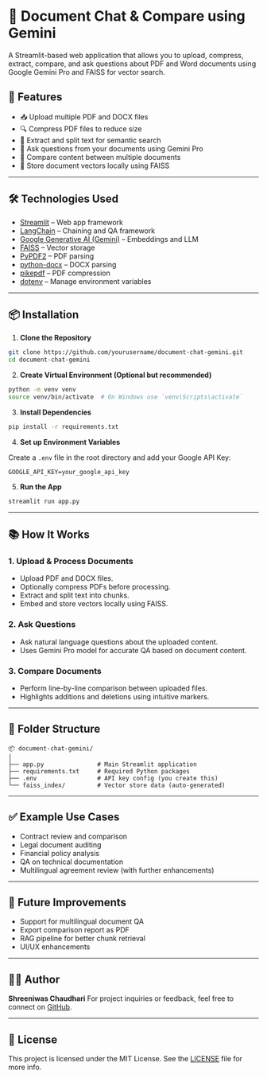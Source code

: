 # 📄 Document Chat & Compare using Gemini

A Streamlit-based web application that allows you to upload, compress, extract, compare, and ask questions about PDF and Word documents using Google Gemini Pro and FAISS for vector search.

## 🚀 Features

* 📥 Upload multiple PDF and DOCX files
* 🔍 Compress PDF files to reduce size
* 🧠 Extract and split text for semantic search
* 🤖 Ask questions from your documents using Gemini Pro
* 🧾 Compare content between multiple documents
* 🧬 Store document vectors locally using FAISS

---

## 🛠️ Technologies Used

* [Streamlit](https://streamlit.io/) – Web app framework
* [LangChain](https://www.langchain.com/) – Chaining and QA framework
* [Google Generative AI (Gemini)](https://ai.google.dev/) – Embeddings and LLM
* [FAISS](https://github.com/facebookresearch/faiss) – Vector storage
* [PyPDF2](https://pypi.org/project/PyPDF2/) – PDF parsing
* [python-docx](https://python-docx.readthedocs.io/en/latest/) – DOCX parsing
* [pikepdf](https://pypi.org/project/pikepdf/) – PDF compression
* [dotenv](https://pypi.org/project/python-dotenv/) – Manage environment variables

---

## 📦 Installation

1. **Clone the Repository**

```bash
git clone https://github.com/yourusername/document-chat-gemini.git
cd document-chat-gemini
```

2. **Create Virtual Environment (Optional but recommended)**

```bash
python -m venv venv
source venv/bin/activate  # On Windows use `venv\Scripts\activate`
```

3. **Install Dependencies**

```bash
pip install -r requirements.txt
```

4. **Set up Environment Variables**

Create a `.env` file in the root directory and add your Google API Key:

```env
GOOGLE_API_KEY=your_google_api_key
```

5. **Run the App**

```bash
streamlit run app.py
```

---

## 📚 How It Works

### 1. Upload & Process Documents

* Upload PDF and DOCX files.
* Optionally compress PDFs before processing.
* Extract and split text into chunks.
* Embed and store vectors locally using FAISS.

### 2. Ask Questions

* Ask natural language questions about the uploaded content.
* Uses Gemini Pro model for accurate QA based on document content.

### 3. Compare Documents

* Perform line-by-line comparison between uploaded files.
* Highlights additions and deletions using intuitive markers.

---

## 📁 Folder Structure

```
📦 document-chat-gemini/
│
├── app.py               # Main Streamlit application
├── requirements.txt     # Required Python packages
├── .env                 # API key config (you create this)
└── faiss_index/         # Vector store data (auto-generated)
```

---

## ✅ Example Use Cases

* Contract review and comparison
* Legal document auditing
* Financial policy analysis
* QA on technical documentation
* Multilingual agreement review (with further enhancements)

---

## 🧠 Future Improvements

* Support for multilingual document QA
* Export comparison report as PDF
* RAG pipeline for better chunk retrieval
* UI/UX enhancements

---

## 👨‍💻 Author

**Shreeniwas Chaudhari**
For project inquiries or feedback, feel free to connect on [GitHub](https://github.com/shree-10).

---

## 📝 License

This project is licensed under the MIT License. See the [LICENSE](LICENSE) file for more info.


